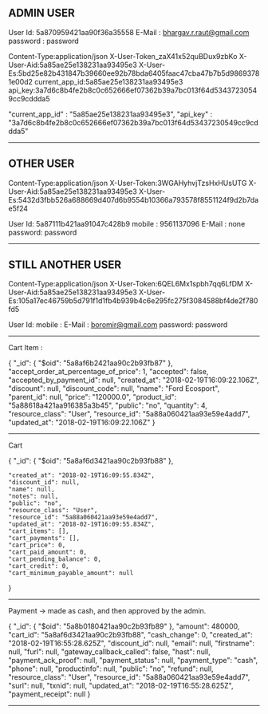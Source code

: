 ADMIN USER
-----------

User Id: 5a870959421aa90f36a35558
E-Mail : bhargav.r.raut@gmail.com
password : password

Content-Type:application/json
X-User-Token_zaX41x52quBDux9zbKo
X-User-Aid:5a85ae25e138231aa93495e3
X-User-Es:5bd25e82b431847b39660ee92b78bda6405faac47cba47b7b5d98693781e00d2
current_app_id:5a85ae25e138231aa93495e3
api_key:3a7d6c8b4fe2b8c0c652666ef07362b39a7bc013f64d53437230549cc9cddda5




"current_app_id" : "5a85ae25e138231aa93495e3",
"api_key" : "3a7d6c8b4fe2b8c0c652666ef07362b39a7bc013f64d53437230549cc9cddda5"



---------------------------------------------------------------

OTHER USER
-----------

Content-Type:application/json
X-User-Token:3WGAHyhvjTzsHxHUsUTG
X-User-Aid:5a85ae25e138231aa93495e3
X-User-Es:5432d3fbb526a688669d407d6b9554b10366a793578f8551124f9d2b7dae5f24




User Id: 5a87111b421aa91047c428b9
mobile : 9561137096
E-Mail : none
password: password


---------------------------------------------------------------

STILL ANOTHER USER
-------------------


Content-Type:application/json
X-User-Token:6QEL6Mx1spbh7qq6LfDM
X-User-Aid:5a85ae25e138231aa93495e3
X-User-Es:105a17ec46759b5d791f1d1fb4b939b4c6e295fc275f3084588bf4de2f780fd5




User Id: 
mobile : 
E-Mail : boromir@gmail.com
password: password




---------------------------------------------------------------

Cart Item : 

{
    "_id": {
        "$oid": "5a8af6b2421aa90c2b93fb87"
    },
    "accept_order_at_percentage_of_price": 1,
    "accepted": false,
    "accepted_by_payment_id": null,
    "created_at": "2018-02-19T16:09:22.106Z",
    "discount": null,
    "discount_code": null,
    "name": "Ford Ecosport",
    "parent_id": null,
    "price": "120000.0",
    "product_id": "5a88618a421aa916385a3b45",
    "public": "no",
    "quantity": 4,
    "resource_class": "User",
    "resource_id": "5a88a060421aa93e59e4add7",
    "updated_at": "2018-02-19T16:09:22.106Z"
}


---------------------------------


Cart

{
    "_id": {
        "$oid": "5a8af6d3421aa90c2b93fb88"
    },
    
    "created_at": "2018-02-19T16:09:55.834Z",
    "discount_id": null,
    "name": null,
    "notes": null,
    "public": "no",
    "resource_class": "User",
    "resource_id": "5a88a060421aa93e59e4add7",
    "updated_at": "2018-02-19T16:09:55.834Z",
    "cart_items": [],
    "cart_payments": [],
    "cart_price": 0,
    "cart_paid_amount": 0,
    "cart_pending_balance": 0,
    "cart_credit": 0,
    "cart_minimum_payable_amount": null
}

-------------------------------------------------------------

Payment -> made as cash, and then approved by the admin.

{
    "_id": {
        "$oid": "5a8b0180421aa90c2b93fb89"
    },
    "amount": 480000,
    "cart_id": "5a8af6d3421aa90c2b93fb88",
    "cash_change": 0,
    "created_at": "2018-02-19T16:55:28.625Z",
    "discount_id": null,
    "email": null,
    "firstname": null,
    "furl": null,
    "gateway_callback_called": false,
    "hast": null,
    "payment_ack_proof": null,
    "payment_status": null,
    "payment_type": "cash",
    "phone": null,
    "productinfo": null,
    "public": "no",
    "refund": null,
    "resource_class": "User",
    "resource_id": "5a88a060421aa93e59e4add7",
    "surl": null,
    "txnid": null,
    "updated_at": "2018-02-19T16:55:28.625Z",
    "payment_receipt": null
}

-------------------